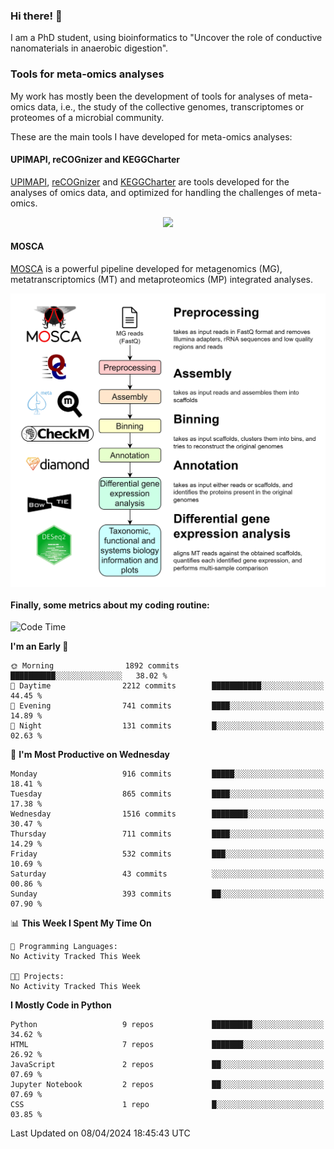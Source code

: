 ### Hi there! 👋

I am a PhD student, using bioinformatics to "Uncover the role of conductive nanomaterials in anaerobic digestion".

### Tools for meta-omics analyses

My work has mostly been the development of tools for analyses of meta-omics data, i.e., the study of the collective genomes, transcriptomes or proteomes of a microbial community.

These are the main tools I have developed for meta-omics analyses:

#### UPIMAPI, reCOGnizer and KEGGCharter

[UPIMAPI](https://github.com/iquasere/UPIMAPI), [reCOGnizer](https://github.com/iquasere/reCOGnizer) and [KEGGCharter](https://github.com/iquasere/KEGGCharter) are tools developed for the analyses of omics data, and optimized for handling the challenges of meta-omics.

<p align="center">
    <img src="assets/annotation_paper.png">
</p>

#### MOSCA

[MOSCA](https://github.com/iquasere/MOSCA) is a powerful pipeline developed for metagenomics (MG), metatranscriptomics (MT) and metaproteomics (MP) integrated analyses.

<p align="center">
    <img src="assets/mosca_workflow.png" align="center" width="700">
</p>


#### Finally, some metrics about my coding routine:

<!--START_SECTION:waka-->
![Code Time](http://img.shields.io/badge/Code%20Time-820%20hrs%2010%20mins-blue)

**I'm an Early 🐤** 

```text
🌞 Morning                1892 commits        ██████████░░░░░░░░░░░░░░░   38.02 % 
🌆 Daytime                2212 commits        ███████████░░░░░░░░░░░░░░   44.45 % 
🌃 Evening                741 commits         ████░░░░░░░░░░░░░░░░░░░░░   14.89 % 
🌙 Night                  131 commits         █░░░░░░░░░░░░░░░░░░░░░░░░   02.63 % 
```
📅 **I'm Most Productive on Wednesday** 

```text
Monday                   916 commits         █████░░░░░░░░░░░░░░░░░░░░   18.41 % 
Tuesday                  865 commits         ████░░░░░░░░░░░░░░░░░░░░░   17.38 % 
Wednesday                1516 commits        ████████░░░░░░░░░░░░░░░░░   30.47 % 
Thursday                 711 commits         ████░░░░░░░░░░░░░░░░░░░░░   14.29 % 
Friday                   532 commits         ███░░░░░░░░░░░░░░░░░░░░░░   10.69 % 
Saturday                 43 commits          ░░░░░░░░░░░░░░░░░░░░░░░░░   00.86 % 
Sunday                   393 commits         ██░░░░░░░░░░░░░░░░░░░░░░░   07.90 % 
```


📊 **This Week I Spent My Time On** 

```text
💬 Programming Languages: 
No Activity Tracked This Week

🐱‍💻 Projects: 
No Activity Tracked This Week
```

**I Mostly Code in Python** 

```text
Python                   9 repos             █████████░░░░░░░░░░░░░░░░   34.62 % 
HTML                     7 repos             ███████░░░░░░░░░░░░░░░░░░   26.92 % 
JavaScript               2 repos             ██░░░░░░░░░░░░░░░░░░░░░░░   07.69 % 
Jupyter Notebook         2 repos             ██░░░░░░░░░░░░░░░░░░░░░░░   07.69 % 
CSS                      1 repo              █░░░░░░░░░░░░░░░░░░░░░░░░   03.85 % 
```




 Last Updated on 08/04/2024 18:45:43 UTC
<!--END_SECTION:waka-->
